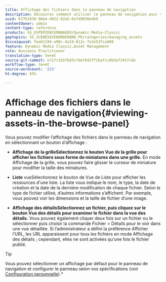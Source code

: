 ```yaml
---
title: Affichage des fichiers dans le panneau de navigation
description: Découvrez comment utiliser le panneau de navigation pour vue des fichiers.
uuid: 677b1838-0bbe-4922-92a5-6e7d9030edb9
contentOwner: admin
content-type: reference
products: SG_EXPERIENCEMANAGER/Dynamic-Media-Classic
geptopics: SG_SCENESEVENONDEMAND_PK/categories/managing_assets
discoiquuid: feab1194-a98c-4a18-812c-7e2e537ca488
feature: Dynamic Media Classic,Asset Management
role: Business Practitioner
translation-type: tm+mt
source-git-commit: e727c1b5fb43c7def842ff1bafcc8b3ef3437cde
workflow-type: tm+mt
source-wordcount: '223'
ht-degree: 65%

---
```



# Affichage des fichiers dans le panneau de navigation{#viewing-assets-in-the-browse-panel}

Vous pouvez modifier l’affichage des fichiers dans le panneau de navigation en sélectionnant un bouton d’affichage :

* **Affichage de la grilleSélectionnez le bouton Vue de la grille pour afficher les fichiers sous forme de miniatures dans une grille.**
En mode Affichage de la grille, vous pouvez faire glisser le curseur de miniature pour modifier la taille des miniatures.

* **Liste**
vueSélectionnez le bouton de Vue de Liste pour afficher les ressources d&#39;une liste. La liste vous indique le nom, le type, la date de création et la date de la dernière modification de chaque fichier. Selon le type de fichier utilisé, d’autres informations s’affichent. Par exemple, vous pouvez voir les dimensions et la taille de fichier d’une image.

* **Affichage des détailsSélectionnez un fichier, puis cliquez sur le bouton Vue des détails pour examiner le fichier dans la vue des détails.**
Vous pouvez également cliquer deux fois sur un fichier ou le sélectionner puis choisir la commande Fichier > Détails pour le voir dans une vue détaillée. Si l’administrateur a défini la préférence Afficher l’URL, les URL apparaissent pour tous les fichiers en mode Affichage des détails ; cependant, elles ne sont activées qu’une fois le fichier publié.

>[!TIP]
>
>Vous pouvez sélectionner un affichage par défaut pour le panneau de navigation et configurer le panneau selon vos spécifications (voir [Configuration personnelle](personal-setup.md#personal_setup)).*
